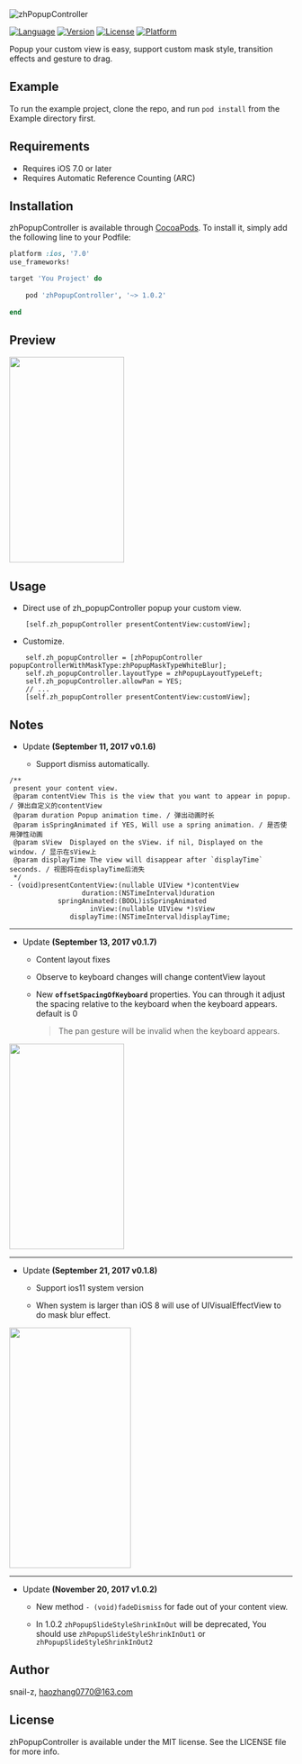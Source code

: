 <img src="http://oo8l3jrvb.bkt.clouddn.com/0921_left_zhPopupController.png" alt="zhPopupController" title="zhPopupController">

[![Language](https://img.shields.io/badge/Language-%20Objective--C%20-orange.svg)](https://travis-ci.org/snail-z/zhPopupController)
[![Version](https://img.shields.io/badge/pod-v1.0.2-brightgreen.svg)](http://cocoapods.org/pods/zhPopupController)
[![License](https://img.shields.io/badge/license-MIT-blue.svg)](http://cocoapods.org/pods/zhPopupController)
[![Platform](https://img.shields.io/badge/platform-%20iOS7.0+%20-lightgrey.svg)](http://cocoapods.org/pods/zhPopupController)

Popup your custom view is easy, support custom mask style, transition effects and gesture to drag.



## Example

To run the example project, clone the repo, and run `pod install` from the Example directory first.

## Requirements

- Requires iOS 7.0 or later
- Requires Automatic Reference Counting (ARC)

## Installation

zhPopupController is available through [CocoaPods](http://cocoapods.org). To install
it, simply add the following line to your Podfile:

```ruby
platform :ios, '7.0'
use_frameworks!

target 'You Project' do
    
	pod 'zhPopupController', '~> 1.0.2'
    
end
```

## Preview 

<img src="https://github.com/snail-z/zhPopupController/blob/master/Preview/_zhPopupController.gif?raw=true" width="204px" height="365px">

## Usage

* Direct use of zh_popupController popup your  custom view.
``` objc
    [self.zh_popupController presentContentView:customView];
```

* Customize.
```objc
    self.zh_popupController = [zhPopupController popupControllerWithMaskType:zhPopupMaskTypeWhiteBlur];
    self.zh_popupController.layoutType = zhPopupLayoutTypeLeft;
    self.zh_popupController.allowPan = YES;
    // ...
    [self.zh_popupController presentContentView:customView];
```

## Notes

- Update  **(September 11, 2017 v0.1.6)**

  - Support dismiss automatically.

```objc
/**
 present your content view.
 @param contentView This is the view that you want to appear in popup. / 弹出自定义的contentView
 @param duration Popup animation time. / 弹出动画时长
 @param isSpringAnimated if YES, Will use a spring animation. / 是否使用弹性动画
 @param sView  Displayed on the sView. if nil, Displayed on the window. / 显示在sView上
 @param displayTime The view will disappear after `displayTime` seconds. / 视图将在displayTime后消失
 */
- (void)presentContentView:(nullable UIView *)contentView
                  duration:(NSTimeInterval)duration
            springAnimated:(BOOL)isSpringAnimated
                    inView:(nullable UIView *)sView
               displayTime:(NSTimeInterval)displayTime;
```

-----

- Update  **(September 13, 2017 v0.1.7)**

  - Content layout fixes

  - Observe to keyboard changes will change contentView layout

  - New **`offsetSpacingOfKeyboard`** properties.   You can through it adjust the spacing relative to the keyboard when the keyboard appears. default is 0

    >  The pan gesture will be invalid when the keyboard appears.

<img src="https://github.com/snail-z/zhPopupController/blob/master/Preview/_zhPopupController_up.gif?raw=true" width="204px" height="365px">



-----

- Update  **(September 21, 2017 v0.1.8)**

   - Support ios11 system version

   - When system is larger than iOS 8 will use of UIVisualEffectView to do mask blur effect.

<img src="https://github.com/snail-z/zhPopupController/blob/master/Preview/_zhPopupController_ios11.gif?raw=true?raw=true" width="216px" height="427px">

-----

- Update  **(November 20, 2017 v1.0.2)**
    - New method `- (void)fadeDismiss` for fade out of your content view.

    - In 1.0.2 `zhPopupSlideStyleShrinkInOut` will be deprecated, You should use `zhPopupSlideStyleShrinkInOut1` or `zhPopupSlideStyleShrinkInOut2`


## Author

snail-z, haozhang0770@163.com

## License

zhPopupController is available under the MIT license. See the LICENSE file for more info.



